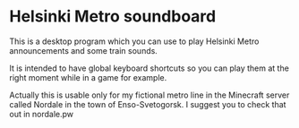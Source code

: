 # Helsinki Metro soundboard
 
This is a desktop program which you can use to play Helsinki Metro announcements and some train sounds.

It is intended to have global keyboard shortcuts so you can play them at the right moment while in a game for example.

Actually this is usable only for my fictional metro line in the Minecraft server called Nordale in the town of Enso-Svetogorsk. I suggest you to check that out in nordale.pw